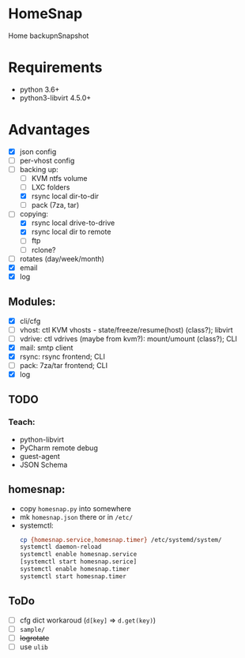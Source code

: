 # HomeSnap

Home backupnSnapshot

# Requirements
- python 3.6+
- python3-libvirt 4.5.0+

# Advantages
- [x] json config
- [ ] per-vhost config
- [ ] backing up:
  - [ ] KVM ntfs volume
  - [ ] LXC folders
  - [x] rsync local dir-to-dir
  - [ ] pack (7za, tar)
- [ ] copying:
  - [x] rsync local drive-to-drive
  - [x] rsync local dir to remote
  - [ ] ftp
  - [ ] rclone?
- [ ] rotates (day/week/month)
- [x] email
- [x] log

## Modules:
- [x] cli/cfg
- [ ] vhost: ctl KVM vhosts - state/freeze/resume(host) (class?); libvirt
- [ ] vdrive: ctl vdrives (maybe from kvm?): mount/umount (class?); CLI
- [x] mail: smtp client
- [x] rsync: rsync frontend; CLI
- [ ] pack: 7za/tar frontend; CLI
- [x] log

## TODO
### Teach:
- python-libvirt
- PyCharm remote debug
- guest-agent
- JSON Schema

## homesnap:
- copy `homesnap.py` into somewhere
- mk `homesnap.json` there or in `/etc/`
- systemctl:
   ```bash
   cp {homesnap.service,homesnap.timer} /etc/systemd/system/
   systemctl daemon-reload
   systemctl enable homesnap.service
   [systemctl start homesnap.serice]
   systemctl enable homesnap.timer
   systemctl start homesnap.timer
   ```

## ToDo
- [ ] cfg dict workaroud (`d[key]` &rArr; `d.get(key)`)
- [ ] `sample/`
- [ ] ~~logrotate~~
- [ ] use `ulib`
